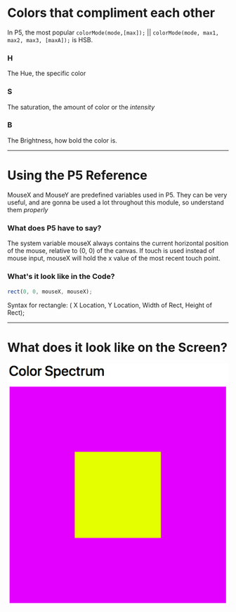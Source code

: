 # Colors that compliment each other

In P5, the most popular `colorMode(mode,[max]);` || `colorMode(mode, max1, max2, max3, [maxA]);` is HSB.

### H
The Hue, the specific color

### S
The saturation, the amount of color or the _intensity_

### B
The Brightness, how bold the color is.

***

# Using the P5 Reference
MouseX and MouseY are predefined variables used in P5.
They can be very useful, and are gonna be used a lot throughout this module, so understand them _properly_

### What does P5 have to say?

The system variable mouseX always contains the current horizontal position of the mouse, relative to (0, 0) of the canvas. If touch is used instead of mouse input, mouseX will hold the x value of the most recent touch point.

### What's it look like in the Code?
  ```javascript
  rect(0, 0, mouseX, mouseX);
  ```
  Syntax for rectangle: ( X Location, Y Location, Width of Rect, Height of Rect);

___

# What does it look like on the Screen?
![](css/color_spectrum_01.png)
